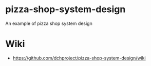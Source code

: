 # pizza-shop-system-design
An example of pizza shop system design

# Wiki
* https://github.com/dchproject/pizza-shop-system-design/wiki

